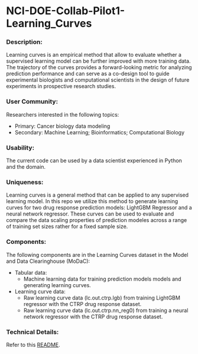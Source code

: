 # NCI-DOE-Collab-Pilot1-Learning_Curves

### Description:
Learning curves is an empirical method that allow to evaluate whether a supervised learning model can be further improved with more training data. The trajectory of the curves provides a forward-looking metric for analyzing prediction performance and can serve as a co-design tool to guide experimental biologists and computational scientists in the design of future experiments in prospective research studies.

### User Community:
Researchers interested in the following topics:
* Primary: Cancer biology data modeling
* Secondary: Machine Learning; Bioinformatics; Computational Biology

### Usability:	
The current code can be used by a data scientist experienced in Python and the domain.

### Uniqueness:	
Learning curves is a general method that can be applied to any supervised learning model. In this repo we utilize this method to generate learning curves for two drug response prediction models: LightGBM Regressor and a neural network regressor. These curves can be used to evaluate and compare the data scaling properties of prediction modeles across a range of training set sizes rather for a fixed sample size. 

### Components:	
The following components are in the Learning Curves dataset in the Model and Data Clearinghouse (MoDaC):
* Tabular data: 
  * Machine learning data for training prediction models models and generating learning curves.
* Learning curve data:
  * Raw learning curve data (lc.out.ctrp.lgb) from training LightGBM regressor with the CTRP drug response dataset.
  * Raw learning curve data (lc.out.ctrp.nn_reg0) from training a neural network regressor with the CTRP drug response dataset.

### Technical Details:
Refer to this [README](./src/README.md).
